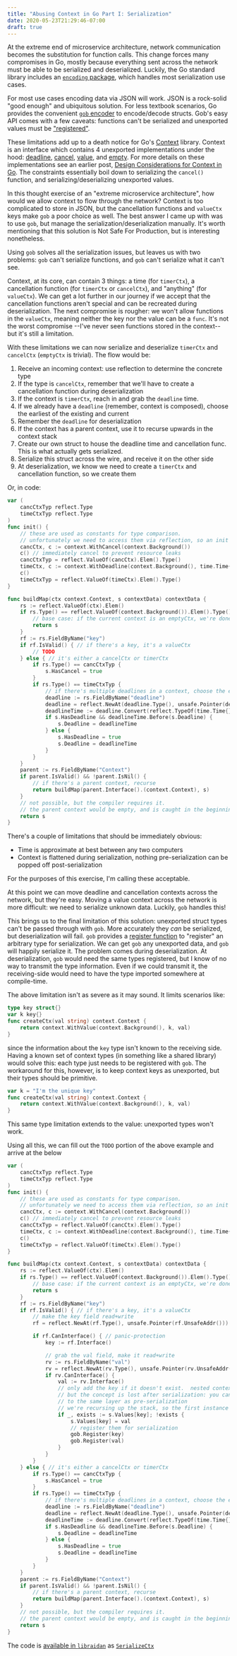```yaml
---
title: "Abusing Context in Go Part I: Serialization"
date: 2020-05-23T21:29:46-07:00
draft: true
---
```


At the extreme end of microservice architecture, network communication becomes the substitution for function calls.
This change forces many compromises in Go, mostly because everything sent across the network must be able to be serialized and deserialized.
Luckily, the Go standard library includes an [`encoding` package][encoding package], which handles most serialization use cases.

For most use cases encoding data via JSON will work. JSON is a rock-solid "good enough" and ubiquitous solution. 
For less textbook scenarios, Go provides the convenient [`gob` encoder][gob source] to encode/decode structs. 
Gob's easy API comes with a few caveats: functions can't be serialized and unexported values must be ["registered"][gob register].

These limitations add up to a death notice for Go's [Context][go context package] library. 
Context is an interface which contains 4 unexported implementations under the hood: [deadline][timer ctx], [cancel][cancel ctx], [value][value ctx], and [empty][empty ctx]. 
For more details on these implementations see an earlier post, [Design Considerations for Context in Go](/posts/context-in-go/). 
The constraints essentially boil down to serializing the `cancel()` function, and serializing/deserializing unexported values.

In this thought exercise of an "extreme microservice architecture", how would we allow context to flow through the network? 
Context is too complicated to store in JSON, but the cancellation functions and `valueCtx` keys make `gob` a poor choice as well. 
The best answer I came up with was to use `gob`, but manage the serialization/deserialization manually. 
It's worth mentioning that this solution is Not Safe For Production, but is interesting nonetheless.

Using `gob` solves all the serialization issues, but leaves us with two problems: `gob` can't serialize functions, and `gob` can't serialize what it can't see.

Context, at its core, can contain 3 things: a time (for `timerCtx`), a cancellation function (for `timerCtx` or `cancelCtx`), and "anything" (for `valueCtx`). 
We can get a lot further in our journey if we accept that the cancellation functions aren't special and can be recreated during deserialization. 
The next compromise is rougher: we won't allow functions in the `valueCtx`, meaning neither the key nor the value can be a `func`. 
It's not the worst compromise --I've never seen functions stored in the context-- but it's still a limitation.

With these limitations we can now serialize and deserialize `timerCtx` and `cancelCtx` (`emptyCtx` is trivial). 
The flow would be: 
 1. Receive an incoming context: use reflection to determine the concrete type
 1. If the type is `cancelCtx`, remember that we'll have to create a cancellation function during deserialization
 1. If the context is `timerCtx`, reach in and grab the `deadline` time.
 1. If we already have a `deadline` (remember, context is composed), choose the earliest of the existing and current
 1. Remember the `deadline` for deserialization
 1. If the context has a parent context, use it to recurse upwards in the context stack
 1. Create our own struct to house the deadline time and cancellation func.  This is what actually gets serialized.
 1. Serialize this struct across the wire, and receive it on the other side
 1. At deserialization, we know we need to create a `timerCtx` and cancellation function, so we create them

Or, in code:
```go
var (
	cancCtxTyp reflect.Type
	timeCtxTyp reflect.Type
)
func init() {
	// these are used as constants for type comparison.
	// unfortunately we need to access them via reflection, so an init function is required
	cancCtx, c := context.WithCancel(context.Background())
	c() // immediately cancel to prevent resource leaks
	cancCtxTyp = reflect.ValueOf(cancCtx).Elem().Type()
	timeCtx, c := context.WithDeadline(context.Background(), time.Time{})
	c()
	timeCtxTyp = reflect.ValueOf(timeCtx).Elem().Type()
}

func buildMap(ctx context.Context, s contextData) contextData {
	rs := reflect.ValueOf(ctx).Elem()
	if rs.Type() == reflect.ValueOf(context.Background()).Elem().Type() {
		// base case: if the current context is an emptyCtx, we're done.
		return s
	}
	rf := rs.FieldByName("key")
	if rf.IsValid() { // if there's a key, it's a valueCtx
		// TODO
	} else { // it's either a cancelCtx or timerCtx
		if rs.Type() == cancCtxTyp {
			s.HasCancel = true
		}
		if rs.Type() == timeCtxTyp {
			// if there's multiple deadlines in a context, choose the earliest
			deadline := rs.FieldByName("deadline")
			deadline = reflect.NewAt(deadline.Type(), unsafe.Pointer(deadline.UnsafeAddr())).Elem()
			deadlineTime := deadline.Convert(reflect.TypeOf(time.Time{})).Interface().(time.Time)
			if s.HasDeadline && deadlineTime.Before(s.Deadline) {
				s.Deadline = deadlineTime
			} else {
				s.HasDeadline = true
				s.Deadline = deadlineTime
			}
		}
	}
	parent := rs.FieldByName("Context")
	if parent.IsValid() && !parent.IsNil() {
		// if there's a parent context, recurse
		return buildMap(parent.Interface().(context.Context), s)
	}
	// not possible, but the compiler requires it.
	// the parent context would be empty, and is caught in the beginning
	return s
}
```
 
There's a couple of limitations that should be immediately obvious:
 - Time is approximate at best between any two computers
 - Context is flattened during serialization, nothing pre-serialization can be popped off post-serialization

For the purposes of this exercise, I'm calling these acceptable.

At this point we can move deadline and cancellation contexts across the network, but they're easy. 
Moving a value context across the network is more difficult: we need to serialize unknown data. Luckily, `gob` handles this!

This brings us to the final limitation of this solution: unexported struct types can't be passed through with `gob`. 
More accurately they *can* be serialized, but deserialization will fail. 
`gob` provides a [register function][gob register] to "register" an arbitrary type for serialization. 
We can get `gob` any unexported data, and `gob` will happily serialize it.  The problem comes during deserialization. 
At deserialization, `gob` would need the same types registered, but I know of no way to transmit the type information. 
Even if we could transmit it, the receiving-side would need to have the type imported somewhere at compile-time.

The above limitation isn't as severe as it may sound.  It limits scenarios like:
```go
type key struct{}
var k key{}
func createCtx(val string) context.Context {
	return context.WithValue(context.Background(), k, val)
}
```
since the information about the `key` type isn't known to the receiving side. 
Having a known set of context types (in something like a shared library) would solve this: each type just needs to be registered with `gob`. 
The workaround for this, however, is to keep context keys as unexported, but their types should be primitive.
```go
var k = "I'm the unique key"
func createCtx(val string) context.Context {
	return context.WithValue(context.Background(), k, val)
}
``` 
This same type limitation extends to the value: unexported types won't work.

Using all this, we can fill out the `TODO` portion of the above example and arrive at the below
```go
var (
	cancCtxTyp reflect.Type
	timeCtxTyp reflect.Type
)
func init() {
	// these are used as constants for type comparison.
	// unfortunately we need to access them via reflection, so an init function is required
	cancCtx, c := context.WithCancel(context.Background())
	c() // immediately cancel to prevent resource leaks
	cancCtxTyp = reflect.ValueOf(cancCtx).Elem().Type()
	timeCtx, c := context.WithDeadline(context.Background(), time.Time{})
	c()
	timeCtxTyp = reflect.ValueOf(timeCtx).Elem().Type()
}

func buildMap(ctx context.Context, s contextData) contextData {
	rs := reflect.ValueOf(ctx).Elem()
	if rs.Type() == reflect.ValueOf(context.Background()).Elem().Type() {
		// base case: if the current context is an emptyCtx, we're done.
		return s
	}
	rf := rs.FieldByName("key")
	if rf.IsValid() { // if there's a key, it's a valueCtx
		// make the key field read+write
		rf = reflect.NewAt(rf.Type(), unsafe.Pointer(rf.UnsafeAddr())).Elem()

		if rf.CanInterface() { // panic-protection
			key := rf.Interface()

			// grab the val field, make it read+write
			rv := rs.FieldByName("val")
			rv = reflect.NewAt(rv.Type(), unsafe.Pointer(rv.UnsafeAddr())).Elem()
			if rv.CanInterface() {
				val := rv.Interface()
				// only add the key if it doesn't exist.  nested contexts can have the same keys
				// but the concept is lost after serialization: you can't drop things off the stack
				// to the same layer as pre-serialization
				// we're recursing up the stack, so the first instance of the key is the one we want
				if _, exists := s.Values[key]; !exists {
					s.Values[key] = val
					// register them for serialization
					gob.Register(key)
					gob.Register(val)
				}
			}
		}
	} else { // it's either a cancelCtx or timerCtx
		if rs.Type() == cancCtxTyp {
			s.HasCancel = true
		}
		if rs.Type() == timeCtxTyp {
			// if there's multiple deadlines in a context, choose the earliest
			deadline := rs.FieldByName("deadline")
			deadline = reflect.NewAt(deadline.Type(), unsafe.Pointer(deadline.UnsafeAddr())).Elem()
			deadlineTime := deadline.Convert(reflect.TypeOf(time.Time{})).Interface().(time.Time)
			if s.HasDeadline && deadlineTime.Before(s.Deadline) {
				s.Deadline = deadlineTime
			} else {
				s.HasDeadline = true
				s.Deadline = deadlineTime
			}
		}
	}
	parent := rs.FieldByName("Context")
	if parent.IsValid() && !parent.IsNil() {
		// if there's a parent context, recurse
		return buildMap(parent.Interface().(context.Context), s)
	}
	// not possible, but the compiler requires it.
	// the parent context would be empty, and is caught in the beginning
	return s
}
```
The code is [available in `libraidan`][libraidan] as [`SerializeCtx`][SerializeCtx docs]

[encoding package]:https://golang.org/pkg/encoding/
[gob source]:https://golang.org/pkg/encoding/gob/
[gob register]:https://golang.org/pkg/encoding/gob/#Register
[go context package]:https://golang.org/pkg/context/
[timer ctx]:https://golang.org/src/context/context.go#L427
[cancel ctx]:https://golang.org/src/context/context.go#L232
[value ctx]:https://golang.org/src/context/context.go#L513
[empty ctx]:https://golang.org/src/context/context.go#L171
[gob register]:https://golang.org/pkg/encoding/gob/#Register
[libraidan]:https://github.com/raidancampbell/libraidan/
[SerializeCtx docs]:https://godoc.org/github.com/raidancampbell/libraidan/pkg/rruntime#SerializeCtx